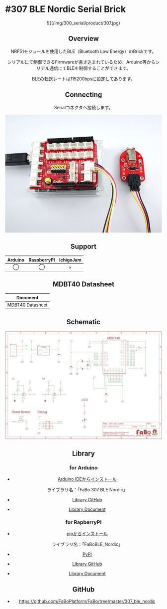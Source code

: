 # #307 BLE Nordic Serial Brick

<center>
![](/img/300_serial/product/307.jpg)
<!--COLORME-->

## Overview
NRF51モジュールを使用したBLE（Bluetooth Low Energy）のBrickです。

シリアルにて制御できるFirmwareが書き込まれているため、Arduino等からシリアル通信にてBLEを制御することができます。

BLEの転送レートは115200bpsに設定してあります。

## Connecting
Serialコネクタへ接続します。

![](/img/300_serial/connect/307_ble_nordic_connect.jpg)

## Support
|Arduino|RaspberryPI|IchigoJam|
|:--:|:--:|:--:|
|◯|◯|×|

## MDBT40 Datasheet

|Document|
|--|
|[MDBT40 Datasheet](http://www.raytac.com/download/MDBT40/MDBT40%20spec-Version%20A4.pdf)|

## Schematic
![](/img/300_serial/schematic/307_ble_nordic.png)

## Library

### for Arduino
- [Arduino IDEからインストール](http://fabo.io/library_install.html)

  ライブラリ名：「FaBo 307 BLE Nordic」

- [Library GitHub](https://github.com/FaBoPlatform/FaBoBLE-Nordic-Library)
- [Library Document](http://fabo.io/doxygen/FaBoBLE-Nordic-Library/)

### for RapberryPI
- [pipからインストール](https://fabo.gitbooks.io/module/content/dev/pi/install_library.html)

  ライブラリ名：「FaBoBLE_Nordic」
 
- [PyPI](https://pypi.python.org/pypi/FaBoBLE_Nordic)

- [Library GitHub](https://github.com/FaBoPlatform/FaBoBLE-Nordic-Python)
- [Library Document](http://fabo.io/doxygen/FaBoBLE-Nordic-Python/)

## GitHub
- https://github.com/FaBoPlatform/FaBo/tree/master/307_ble_nordic

